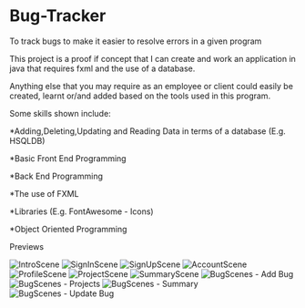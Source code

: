 # Bug-Tracker
To track bugs to make it easier to resolve errors in a given program

This project is a proof if concept that I can create and work an application in java that requires fxml and the use of a database.

Anything else that you may require as an employee or client could easily be created, learnt or/and added based on the tools used in this program.

Some skills shown include:

*Adding,Deleting,Updating and Reading Data in terms of a database (E.g. HSQLDB)

*Basic Front End Programming

*Back End Programming

*The use of FXML 

*Libraries (E.g. FontAwesome - Icons)

*Object Oriented Programming


Previews

![IntroScene](https://user-images.githubusercontent.com/66020481/193452696-6d2fda9e-e720-469b-9351-22699f26e623.PNG)
![SignInScene](https://user-images.githubusercontent.com/66020481/193452709-56645467-5010-4a66-a7e8-618959fd015a.PNG)
![SignUpScene](https://user-images.githubusercontent.com/66020481/193452710-e3f3ad49-f6fb-4277-bc6d-ccc4e9fae7b3.PNG)
![AccountScene](https://user-images.githubusercontent.com/66020481/193452700-dfa1f60c-1d4a-473b-b953-1ed7e8e6642b.PNG)
![ProfileScene](https://user-images.githubusercontent.com/66020481/193452707-fa136c62-6eeb-4020-8474-6a4ccd4d0e72.PNG)
![ProjectScene](https://user-images.githubusercontent.com/66020481/193452708-11c424b6-1c5c-4611-9b1e-a2151832bd96.PNG)
![SummaryScene](https://user-images.githubusercontent.com/66020481/193452711-11c6436d-71a3-4592-84d7-002a205ed0a5.PNG)
![BugScenes - Add Bug](https://user-images.githubusercontent.com/66020481/193452701-41eb4bbb-0d2e-47b3-ba63-b64d740e8ac7.PNG)
![BugScenes - Projects](https://user-images.githubusercontent.com/66020481/193452703-29b69f56-6e21-4a5a-af57-c579e291a875.PNG)
![BugScenes - Summary](https://user-images.githubusercontent.com/66020481/193452705-0bff5e1c-6fc0-47d0-a2f3-4301116b1392.PNG)
![BugScenes - Update Bug](https://user-images.githubusercontent.com/66020481/193452706-2caae92c-55de-4bdc-a0e0-87c57a9e475b.PNG)

